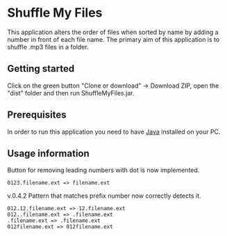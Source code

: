 # Shuffle My Files

This application alters the order of files when sorted by name by adding a number in front of each file name. The primary aim of this application is to shuffle .mp3 files in a folder.

## Getting started

Click on the green button "Clone or download" -> Download ZIP, open the "dist" folder and then run ShuffleMyFiles.jar.

## Prerequisites

In order to run this application you need to have [Java](https://java.com/en/download/) installed on your PC.

## Usage information

Button for removing leading numbers with dot is now implemented.

```
0123.filename.ext => filename.ext
```

v.0.4.2 Pattern that matches prefix number now correctly detects it.

```
012.12.filename.ext => 12.filename.ext
012..filename.ext => .filename.ext
.filename.ext => .filename.ext
012filename.ext => 012filename.ext
```